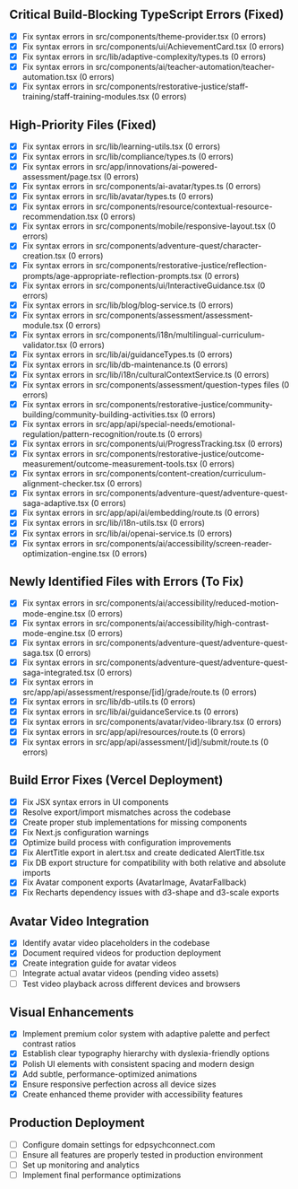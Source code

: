 ## Critical Build-Blocking TypeScript Errors (Fixed)
- [x] Fix syntax errors in src/components/theme-provider.tsx (0 errors)
- [x] Fix syntax errors in src/components/ui/AchievementCard.tsx (0 errors)
- [x] Fix syntax errors in src/lib/adaptive-complexity/types.ts (0 errors)
- [x] Fix syntax errors in src/components/ai/teacher-automation/teacher-automation.tsx (0 errors)
- [x] Fix syntax errors in src/components/restorative-justice/staff-training/staff-training-modules.tsx (0 errors)

## High-Priority Files (Fixed)
- [x] Fix syntax errors in src/lib/learning-utils.tsx (0 errors)
- [x] Fix syntax errors in src/lib/compliance/types.ts (0 errors)
- [x] Fix syntax errors in src/app/innovations/ai-powered-assessment/page.tsx (0 errors)
- [x] Fix syntax errors in src/components/ai-avatar/types.ts (0 errors)
- [x] Fix syntax errors in src/lib/avatar/types.ts (0 errors)
- [x] Fix syntax errors in src/components/resource/contextual-resource-recommendation.tsx (0 errors)
- [x] Fix syntax errors in src/components/mobile/responsive-layout.tsx (0 errors)
- [x] Fix syntax errors in src/components/adventure-quest/character-creation.tsx (0 errors)
- [x] Fix syntax errors in src/components/restorative-justice/reflection-prompts/age-appropriate-reflection-prompts.tsx (0 errors)
- [x] Fix syntax errors in src/components/ui/InteractiveGuidance.tsx (0 errors)
- [x] Fix syntax errors in src/lib/blog/blog-service.ts (0 errors)
- [x] Fix syntax errors in src/components/assessment/assessment-module.tsx (0 errors)
- [x] Fix syntax errors in src/components/i18n/multilingual-curriculum-validator.tsx (0 errors)
- [x] Fix syntax errors in src/lib/ai/guidanceTypes.ts (0 errors)
- [x] Fix syntax errors in src/lib/db-maintenance.ts (0 errors)
- [x] Fix syntax errors in src/lib/i18n/culturalContextService.ts (0 errors)
- [x] Fix syntax errors in src/components/assessment/question-types files (0 errors)
- [x] Fix syntax errors in src/components/restorative-justice/community-building/community-building-activities.tsx (0 errors)
- [x] Fix syntax errors in src/app/api/special-needs/emotional-regulation/pattern-recognition/route.ts (0 errors)
- [x] Fix syntax errors in src/components/ui/ProgressTracking.tsx (0 errors)
- [x] Fix syntax errors in src/components/restorative-justice/outcome-measurement/outcome-measurement-tools.tsx (0 errors)
- [x] Fix syntax errors in src/components/content-creation/curriculum-alignment-checker.tsx (0 errors)
- [x] Fix syntax errors in src/components/adventure-quest/adventure-quest-saga-adaptive.tsx (0 errors)
- [x] Fix syntax errors in src/app/api/ai/embedding/route.ts (0 errors)
- [x] Fix syntax errors in src/lib/i18n-utils.tsx (0 errors)
- [x] Fix syntax errors in src/lib/ai/openai-service.ts (0 errors)
- [x] Fix syntax errors in src/components/ai/accessibility/screen-reader-optimization-engine.tsx (0 errors)

## Newly Identified Files with Errors (To Fix)
- [x] Fix syntax errors in src/components/ai/accessibility/reduced-motion-mode-engine.tsx (0 errors)
- [x] Fix syntax errors in src/components/ai/accessibility/high-contrast-mode-engine.tsx (0 errors)
- [x] Fix syntax errors in src/components/adventure-quest/adventure-quest-saga.tsx (0 errors)
- [x] Fix syntax errors in src/components/adventure-quest/adventure-quest-saga-integrated.tsx (0 errors)
- [x] Fix syntax errors in src/app/api/assessment/response/[id]/grade/route.ts (0 errors)
- [x] Fix syntax errors in src/lib/db-utils.ts (0 errors)
- [x] Fix syntax errors in src/lib/ai/guidanceService.ts (0 errors)
- [x] Fix syntax errors in src/components/avatar/video-library.tsx (0 errors)
- [x] Fix syntax errors in src/app/api/resources/route.ts (0 errors)
- [x] Fix syntax errors in src/app/api/assessment/[id]/submit/route.ts (0 errors)

## Build Error Fixes (Vercel Deployment)
- [x] Fix JSX syntax errors in UI components
- [x] Resolve export/import mismatches across the codebase
- [x] Create proper stub implementations for missing components
- [x] Fix Next.js configuration warnings
- [x] Optimize build process with configuration improvements
- [x] Fix AlertTitle export in alert.tsx and create dedicated AlertTitle.tsx
- [x] Fix DB export structure for compatibility with both relative and absolute imports
- [x] Fix Avatar component exports (AvatarImage, AvatarFallback)
- [x] Fix Recharts dependency issues with d3-shape and d3-scale exports

## Avatar Video Integration
- [x] Identify avatar video placeholders in the codebase
- [x] Document required videos for production deployment
- [x] Create integration guide for avatar videos
- [ ] Integrate actual avatar videos (pending video assets)
- [ ] Test video playback across different devices and browsers

## Visual Enhancements
- [x] Implement premium color system with adaptive palette and perfect contrast ratios
- [x] Establish clear typography hierarchy with dyslexia-friendly options
- [x] Polish UI elements with consistent spacing and modern design
- [x] Add subtle, performance-optimized animations
- [x] Ensure responsive perfection across all device sizes
- [x] Create enhanced theme provider with accessibility features

## Production Deployment
- [ ] Configure domain settings for edpsychconnect.com
- [ ] Ensure all features are properly tested in production environment
- [ ] Set up monitoring and analytics
- [ ] Implement final performance optimizations
